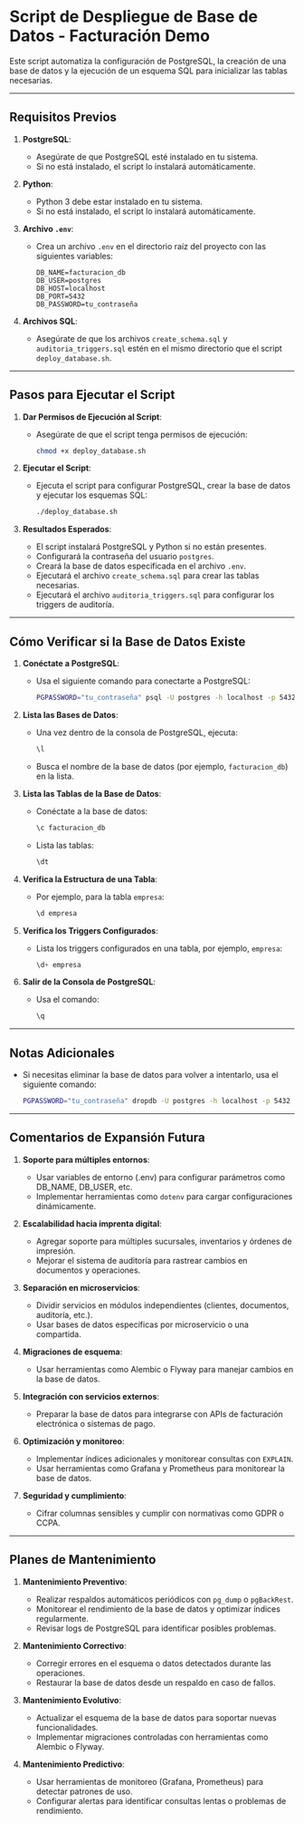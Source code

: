 # Script de Despliegue de Base de Datos - Facturación Demo

Este script automatiza la configuración de PostgreSQL, la creación de una base de datos y la ejecución de un esquema SQL para inicializar las tablas necesarias.

---

## **Requisitos Previos**

1. **PostgreSQL**:
   - Asegúrate de que PostgreSQL esté instalado en tu sistema.
   - Si no está instalado, el script lo instalará automáticamente.

2. **Python**:
   - Python 3 debe estar instalado en tu sistema.
   - Si no está instalado, el script lo instalará automáticamente.

3. **Archivo `.env`**:
   - Crea un archivo `.env` en el directorio raíz del proyecto con las siguientes variables:
     ```env
     DB_NAME=facturacion_db
     DB_USER=postgres
     DB_HOST=localhost
     DB_PORT=5432
     DB_PASSWORD=tu_contraseña
     ```

4. **Archivos SQL**:
   - Asegúrate de que los archivos `create_schema.sql` y `auditoria_triggers.sql` estén en el mismo directorio que el script `deploy_database.sh`.

---

## **Pasos para Ejecutar el Script**

1. **Dar Permisos de Ejecución al Script**:
   - Asegúrate de que el script tenga permisos de ejecución:
     ```bash
     chmod +x deploy_database.sh
     ```

2. **Ejecutar el Script**:
   - Ejecuta el script para configurar PostgreSQL, crear la base de datos y ejecutar los esquemas SQL:
     ```bash
     ./deploy_database.sh
     ```

3. **Resultados Esperados**:
   - El script instalará PostgreSQL y Python si no están presentes.
   - Configurará la contraseña del usuario `postgres`.
   - Creará la base de datos especificada en el archivo `.env`.
   - Ejecutará el archivo `create_schema.sql` para crear las tablas necesarias.
   - Ejecutará el archivo `auditoria_triggers.sql` para configurar los triggers de auditoría.

---

## **Cómo Verificar si la Base de Datos Existe**

1. **Conéctate a PostgreSQL**:
   - Usa el siguiente comando para conectarte a PostgreSQL:
     ```bash
     PGPASSWORD="tu_contraseña" psql -U postgres -h localhost -p 5432
     ```

2. **Lista las Bases de Datos**:
   - Una vez dentro de la consola de PostgreSQL, ejecuta:
     ```sql
     \l
     ```
   - Busca el nombre de la base de datos (por ejemplo, `facturacion_db`) en la lista.

3. **Lista las Tablas de la Base de Datos**:
   - Conéctate a la base de datos:
     ```sql
     \c facturacion_db
     ```
   - Lista las tablas:
     ```sql
     \dt
     ```

4. **Verifica la Estructura de una Tabla**:
   - Por ejemplo, para la tabla `empresa`:
     ```sql
     \d empresa
     ```

5. **Verifica los Triggers Configurados**:
   - Lista los triggers configurados en una tabla, por ejemplo, `empresa`:
     ```sql
     \d+ empresa
     ```

6. **Salir de la Consola de PostgreSQL**:
   - Usa el comando:
     ```sql
     \q
     ```

---

## **Notas Adicionales**

- Si necesitas eliminar la base de datos para volver a intentarlo, usa el siguiente comando:
  ```bash
  PGPASSWORD="tu_contraseña" dropdb -U postgres -h localhost -p 5432 facturacion_db
  ```

---

## **Comentarios de Expansión Futura**

1. **Soporte para múltiples entornos**:
   - Usar variables de entorno (.env) para configurar parámetros como DB_NAME, DB_USER, etc.
   - Implementar herramientas como `dotenv` para cargar configuraciones dinámicamente.

2. **Escalabilidad hacia imprenta digital**:
   - Agregar soporte para múltiples sucursales, inventarios y órdenes de impresión.
   - Mejorar el sistema de auditoría para rastrear cambios en documentos y operaciones.

3. **Separación en microservicios**:
   - Dividir servicios en módulos independientes (clientes, documentos, auditoría, etc.).
   - Usar bases de datos específicas por microservicio o una compartida.

4. **Migraciones de esquema**:
   - Usar herramientas como Alembic o Flyway para manejar cambios en la base de datos.

5. **Integración con servicios externos**:
   - Preparar la base de datos para integrarse con APIs de facturación electrónica o sistemas de pago.

6. **Optimización y monitoreo**:
   - Implementar índices adicionales y monitorear consultas con `EXPLAIN`.
   - Usar herramientas como Grafana y Prometheus para monitorear la base de datos.

7. **Seguridad y cumplimiento**:
   - Cifrar columnas sensibles y cumplir con normativas como GDPR o CCPA.

---

## **Planes de Mantenimiento**

1. **Mantenimiento Preventivo**:
   - Realizar respaldos automáticos periódicos con `pg_dump` o `pgBackRest`.
   - Monitorear el rendimiento de la base de datos y optimizar índices regularmente.
   - Revisar logs de PostgreSQL para identificar posibles problemas.

2. **Mantenimiento Correctivo**:
   - Corregir errores en el esquema o datos detectados durante las operaciones.
   - Restaurar la base de datos desde un respaldo en caso de fallos.

3. **Mantenimiento Evolutivo**:
   - Actualizar el esquema de la base de datos para soportar nuevas funcionalidades.
   - Implementar migraciones controladas con herramientas como Alembic o Flyway.

4. **Mantenimiento Predictivo**:
   - Usar herramientas de monitoreo (Grafana, Prometheus) para detectar patrones de uso.
   - Configurar alertas para identificar consultas lentas o problemas de rendimiento.
